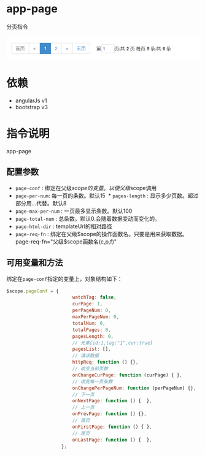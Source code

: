 # app-page
  分页指令
  
 ![效果图](https://github.com/BPing/angular-lib/blob/master/directive/app-page/app-page.png?raw=true)
 
# 依赖
 * angularJs  v1
 * bootstrap  v3

# 指令说明

  app-page

  ## 配置参数

  * `page-conf` : 绑定在父级$scope的变量。以便父级$scope调用
  * `page-per-num`: 每一页的条数。默认15
  * `pages-length` : 显示多少页数。超过部分用...代替。默认8
  * `page-max-per-num` : 一页最多显示条数。默认100
  * `page-total-num` : 总条数。默认0.会随着数据变动而变化的。
  * `page-html-dir` : templateUrl的相对路径
  * `page-req-fn` : 绑定在父级$scope的操作函数名。只要是用来获取数据。page-req-fn="父级$scope函数名(c,p,f)"

## 可用变量和方法
 
  绑定在`page-conf`指定的变量上，对象结构如下：

  ```javascript
  $scope.pageConf = {
                          watchTag: false,
                          curPage: 1,
                          perPageNum: 0,
                          maxPerPageNum: 0,
                          totalNum: 0,
                          totalPages: 0,
                          pagesLength: 0,
                          // 元素{id:1,tag:"1",cur:true}
                          pagesList: [],
                          // 请求数据
                          httpReq: function () {},
                          // 改变当前页数
                          onChangeCurPage: function (curPage) { },
                          // 改变每一页条数
                          onChangePerPageNum: function (perPageNum) {},
                          // 下一页
                          onNextPage: function () {  },
                          // 上一页
                          onPrevPage: function () {},
                          // 首页
                          onFirstPage: function () { },
                          // 尾页
                          onLastPage: function () {  },
                      };
  ```


 
